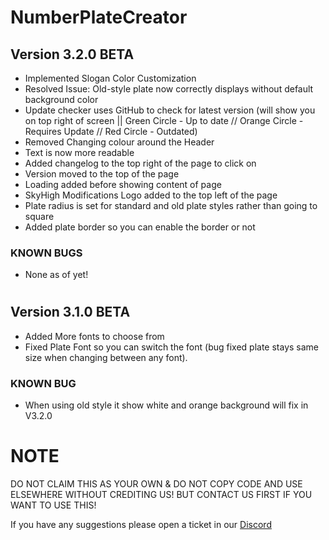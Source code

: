 # NumberPlateCreator

## Version 3.2.0 BETA
- Implemented Slogan Color Customization
- Resolved Issue: Old-style plate now correctly displays without default background color
- Update checker uses GitHub to check for latest version (will show you on top right of screen || Green Circle - Up to date // Orange Circle - Requires Update // Red Circle - Outdated)
- Removed Changing colour around the Header
- Text is now more readable
- Added changelog to the top right of the page to click on
- Version moved to the top of the page
- Loading added before showing content of page 
- SkyHigh Modifications Logo added to the top left of the page
- Plate radius is set for standard and old plate styles rather than going to square
- Added plate border so you can enable the border or not
### KNOWN BUGS
- None as of yet!
#
## Version 3.1.0 BETA
- Added More fonts to choose from
- Fixed Plate Font so you can switch the font (bug fixed plate stays same size when changing between any font).
### KNOWN BUG
- When using old style it show white and orange background will fix in V3.2.0

# NOTE
DO NOT CLAIM THIS AS YOUR OWN & DO NOT COPY CODE AND USE ELSEWHERE WITHOUT CREDITING US! BUT CONTACT US FIRST IF YOU WANT TO USE THIS!

If you have any suggestions please open a ticket in our [Discord](https://discord.com/invite/tKQgdQuJYF)
